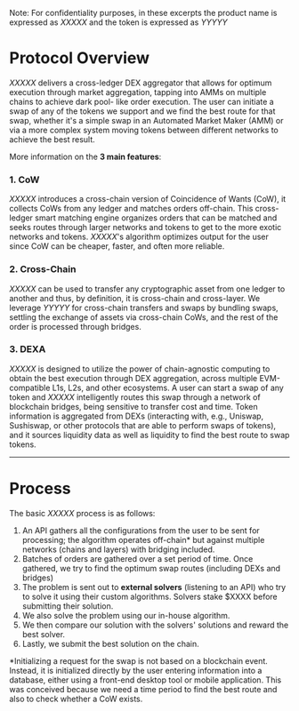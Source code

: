 Note: For confidentiality purposes, in these excerpts the product name is expressed as _XXXXX_ and the token is expressed as _YYYYY_

# Protocol Overview

_XXXXX_ delivers a cross-ledger DEX aggregator that allows for optimum execution through market aggregation, tapping into AMMs on multiple chains to achieve dark pool- like order execution. The user can initiate a swap of any of the tokens we support and we find the best route for that swap, whether it's a simple swap in an Automated Market Maker (AMM) or via a more complex system moving tokens between different networks to achieve the best result.

More information on the **3 main features**:

### 1.	CoW

_XXXXX_ introduces a cross-chain version of Coincidence of Wants (CoW), it collects CoWs from any ledger and matches orders off-chain. This cross-ledger smart matching engine organizes orders that can be matched and seeks routes through larger networks and tokens to get to the more exotic networks and tokens. _XXXXX_'s algorithm optimizes output for the user since CoW can be cheaper, faster, and often more reliable.

### 2. Cross-Chain
_XXXXX_ can be used to transfer any cryptographic asset from one ledger to another and thus, by definition, it is cross-chain and cross-layer. We leverage _YYYYY_ for cross-chain transfers and swaps by bundling swaps, settling the exchange of assets via cross-chain CoWs, and the rest of the order is processed through bridges.

### 3. DEXA
_XXXXX_ is designed to utilize the power of chain-agnostic computing to obtain the best execution through DEX aggregation, across multiple EVM-compatible L1s, L2s, and other ecosystems. A user can start a swap of any token and _XXXXX_ intelligently routes this swap through a network of blockchain bridges, being sensitive to transfer cost and time. Token information is aggregated from DEXs (interacting with, e.g., Uniswap, Sushiswap, or other protocols that are able to perform swaps of tokens), and it sources liquidity data as well as liquidity to find the best route to swap tokens. 
 
   ___
   
# Process

The basic _XXXXX_ process is as follows:

1. An API gathers all the configurations from the user to be sent for processing; the algorithm operates off-chain* but against multiple networks (chains and layers) with bridging included.
2. Batches of orders are gathered over a set period of time. Once gathered, we try to find the optimum swap routes (including DEXs and bridges)
3. The problem is sent out to **external solvers** (listening to an API) who try to solve it using their custom algorithms. Solvers stake $XXXX before submitting their solution.
4. We also solve the problem using our in-house algorithm.
5. We then compare our solution with the solvers' solutions and reward the best solver.
6. Lastly, we submit the best solution on the chain.

*Initializing a request for the swap is not based on a blockchain event. Instead, it is initialized directly by the user entering information into a database, either using a front-end desktop tool or mobile application. This was conceived because we need a time period to find the best route and also to check whether a CoW exists.
